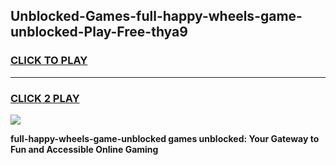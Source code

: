 
## Unblocked-Games-full-happy-wheels-game-unblocked-Play-Free-thya9
<h3>
<a href="https://premium76.site?title=full-happy-wheels-game-unblocked&ref=10A">CLICK TO PLAY</a></h3>
<hr>

<h3>
<a href="https://premium76.site?title=full-happy-wheels-game-unblocked&ref=10A">CLICK 2 PLAY</a>
  
</h3>

<a href="https://premium76.site?title=full-happy-wheels-game-unblocked&ref=10A"><img src="https://clearcache.store/games.png"></a>


**full-happy-wheels-game-unblocked games unblocked: Your Gateway to Fun and Accessible Online Gaming**
